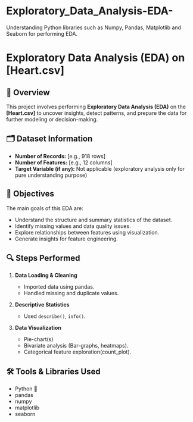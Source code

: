 # Exploratory_Data_Analysis-EDA-
Understanding Python libraries such as Numpy, Pandas, Matplotlib and Seaborn for performing EDA.


# Exploratory Data Analysis (EDA) on [Heart.csv]

## 🧾 Overview
This project involves performing **Exploratory Data Analysis (EDA)** on the **[Heart.csv]** to uncover insights, detect patterns, and prepare the data for further modeling or decision-making.

## 🗂️ Dataset Information
- **Number of Records:** [e.g., 918 rows]
- **Number of Features:** [e.g., 12 columns]
- **Target Variable (if any):** Not applicable (exploratory analysis only for pure understanding purpose)

## 🧠 Objectives
The main goals of this EDA are:
- Understand the structure and summary statistics of the dataset.
- Identify missing values and data quality issues.
- Explore relationships between features using visualization.
- Generate insights for feature engineering.

## 🔍 Steps Performed
1. **Data Loading & Cleaning**
   - Imported data using pandas.
   - Handled missing and duplicate values.

2. **Descriptive Statistics**
   - Used `describe()`, `info()`.

3. **Data Visualization**
   - Pie-chart(s)
   - Bivariate analysis (Bar-graphs, heatmaps).
   - Categorical feature exploration(count_plot).


## 🛠️ Tools & Libraries Used
- Python 🐍
- pandas
- numpy
- matplotlib
- seaborn
